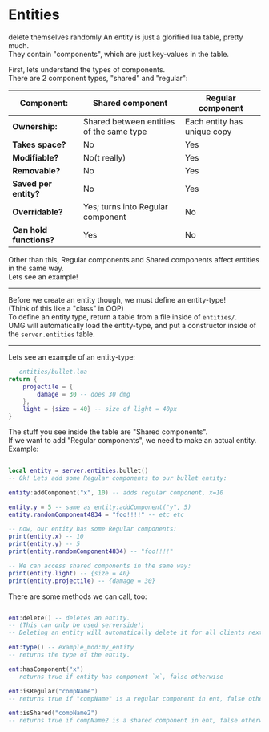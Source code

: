 

# Entities
delete themselves randomly
An entity is just a glorified lua table, pretty much.<br/>
They contain "components", which are just key-values in the table.

First, lets understand the types of components.<br/>
There are 2 component types, "shared" and "regular":

| **Component:**   | Shared component | Regular component |
|------------------|------------------|-------------------|
| **Ownership:** | Shared between entities of the same type | Each entity has unique copy |
| **Takes space?** | No | Yes |
| **Modifiable?** | No(t really) | Yes |
| **Removable?** | No | Yes |
| **Saved per entity?** | No | Yes |
| **Overridable?** | Yes; turns into Regular component | No |
| **Can hold functions?** | Yes | No |

Other than this, Regular components and Shared components affect entities in the same way.<br/>
Lets see an example!

-----------

Before we create an entity though, we must define an entity-type!<br/>
(Think of this like a "class" in OOP)<br/>
To define an entity type, return a table from a file inside of `entities/`.<br/>
UMG will automatically load the entity-type, and put a constructor inside of the `server.entities` table.

-----------------

Lets see an example of an entity-type:
```lua
-- entities/bullet.lua
return {
    projectile = {
        damage = 30 -- does 30 dmg
    },
    light = {size = 40} -- size of light = 40px
}
```
The stuff you see inside the table are "Shared components".<br/>
If we want to add "Regular components", we need to make an actual entity.<br/>
Example:

```lua

local entity = server.entities.bullet()
-- Ok! Lets add some Regular components to our bullet entity:

entity:addComponent("x", 10) -- adds regular component, x=10

entity.y = 5 -- same as entity:addComponent("y", 5)
entity.randomComponent4834 = "foo!!!!" -- etc etc

-- now, our entity has some Regular components:
print(entity.x) -- 10
print(entity.y) -- 5
print(entity.randomComponent4834) -- "foo!!!!"

-- We can access shared components in the same way:
print(entity.light) -- {size = 40}    
print(entity.projectile) -- {damage = 30}

```

There are some methods we can call, too:
```lua

ent:delete() -- deletes an entity.
-- (This can only be used serverside!)
-- Deleting an entity will automatically delete it for all clients next tick.

ent:type() -- example_mod:my_entity
-- returns the type of the entity.

ent:hasComponent("x")
-- returns true if entity has component `x`, false otherwise

ent:isRegular("compName")
-- returns true if "compName" is a regular component in ent, false otherwise

ent:isShared("compName2") 
-- returns true if compName2 is a shared component in ent, false otherwise
```